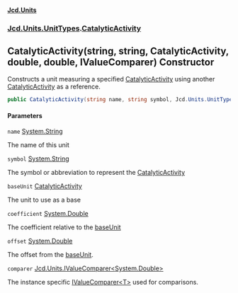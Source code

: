 #### [Jcd.Units](index.md 'index')
### [Jcd.Units.UnitTypes](Jcd.Units.UnitTypes.md 'Jcd.Units.UnitTypes').[CatalyticActivity](CatalyticActivity.md 'Jcd.Units.UnitTypes.CatalyticActivity')

## CatalyticActivity(string, string, CatalyticActivity, double, double, IValueComparer<double>) Constructor

Constructs a unit measuring a specified [CatalyticActivity](CatalyticActivity.md 'Jcd.Units.UnitTypes.CatalyticActivity') using another [CatalyticActivity](CatalyticActivity.md 'Jcd.Units.UnitTypes.CatalyticActivity') as a reference.

```csharp
public CatalyticActivity(string name, string symbol, Jcd.Units.UnitTypes.CatalyticActivity? baseUnit=null, double coefficient=1.0, double offset=0.0, Jcd.Units.IValueComparer<double>? comparer=null);
```
#### Parameters

<a name='Jcd.Units.UnitTypes.CatalyticActivity.CatalyticActivity(string,string,Jcd.Units.UnitTypes.CatalyticActivity,double,double,Jcd.Units.IValueComparer_double_).name'></a>

`name` [System.String](https://docs.microsoft.com/en-us/dotnet/api/System.String 'System.String')

The name of this unit

<a name='Jcd.Units.UnitTypes.CatalyticActivity.CatalyticActivity(string,string,Jcd.Units.UnitTypes.CatalyticActivity,double,double,Jcd.Units.IValueComparer_double_).symbol'></a>

`symbol` [System.String](https://docs.microsoft.com/en-us/dotnet/api/System.String 'System.String')

The symbol or abbreviation to represent the [CatalyticActivity](CatalyticActivity.md 'Jcd.Units.UnitTypes.CatalyticActivity')

<a name='Jcd.Units.UnitTypes.CatalyticActivity.CatalyticActivity(string,string,Jcd.Units.UnitTypes.CatalyticActivity,double,double,Jcd.Units.IValueComparer_double_).baseUnit'></a>

`baseUnit` [CatalyticActivity](CatalyticActivity.md 'Jcd.Units.UnitTypes.CatalyticActivity')

The unit to use as a base

<a name='Jcd.Units.UnitTypes.CatalyticActivity.CatalyticActivity(string,string,Jcd.Units.UnitTypes.CatalyticActivity,double,double,Jcd.Units.IValueComparer_double_).coefficient'></a>

`coefficient` [System.Double](https://docs.microsoft.com/en-us/dotnet/api/System.Double 'System.Double')

The coefficient relative to the [baseUnit](CatalyticActivity..ctor.xjmK/j9jgUwUeizS8S+t9g.md#Jcd.Units.UnitTypes.CatalyticActivity.CatalyticActivity(string,string,Jcd.Units.UnitTypes.CatalyticActivity,double,double,Jcd.Units.IValueComparer_double_).baseUnit 'Jcd.Units.UnitTypes.CatalyticActivity.CatalyticActivity(string, string, Jcd.Units.UnitTypes.CatalyticActivity, double, double, Jcd.Units.IValueComparer<double>).baseUnit')

<a name='Jcd.Units.UnitTypes.CatalyticActivity.CatalyticActivity(string,string,Jcd.Units.UnitTypes.CatalyticActivity,double,double,Jcd.Units.IValueComparer_double_).offset'></a>

`offset` [System.Double](https://docs.microsoft.com/en-us/dotnet/api/System.Double 'System.Double')

The offset from the [baseUnit](CatalyticActivity..ctor.xjmK/j9jgUwUeizS8S+t9g.md#Jcd.Units.UnitTypes.CatalyticActivity.CatalyticActivity(string,string,Jcd.Units.UnitTypes.CatalyticActivity,double,double,Jcd.Units.IValueComparer_double_).baseUnit 'Jcd.Units.UnitTypes.CatalyticActivity.CatalyticActivity(string, string, Jcd.Units.UnitTypes.CatalyticActivity, double, double, Jcd.Units.IValueComparer<double>).baseUnit').

<a name='Jcd.Units.UnitTypes.CatalyticActivity.CatalyticActivity(string,string,Jcd.Units.UnitTypes.CatalyticActivity,double,double,Jcd.Units.IValueComparer_double_).comparer'></a>

`comparer` [Jcd.Units.IValueComparer&lt;](IValueComparer_T_.md 'Jcd.Units.IValueComparer<T>')[System.Double](https://docs.microsoft.com/en-us/dotnet/api/System.Double 'System.Double')[&gt;](IValueComparer_T_.md 'Jcd.Units.IValueComparer<T>')

The instance specific [IValueComparer&lt;T&gt;](IValueComparer_T_.md 'Jcd.Units.IValueComparer<T>') used for comparisons.